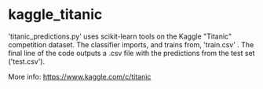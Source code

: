 # kaggle_titanic


'titanic_predictions.py' uses scikit-learn tools on the Kaggle "Titanic" competition dataset. The classifier imports, and trains from, 'train.csv' .  The final line of the code outputs a .csv file with the predictions from the test set ('test.csv').

More info: https://www.kaggle.com/c/titanic


